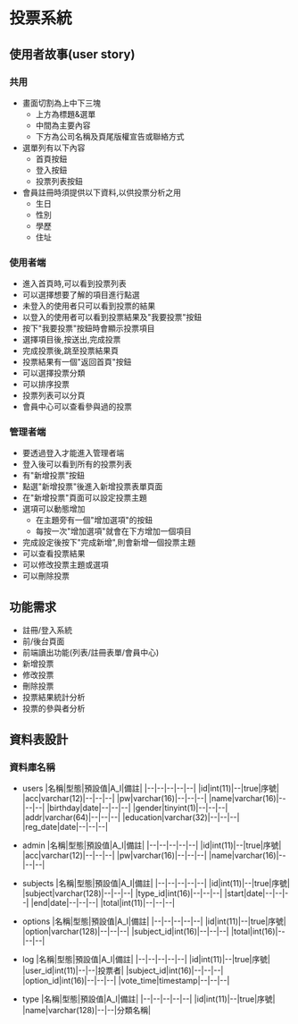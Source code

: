 # 投票系統

## 使用者故事(user story)

### 共用
* 畫面切割為上中下三塊
  * 上方為標題&選單
  * 中間為主要內容
  * 下方為公司名稱及頁尾版權宣告或聯絡方式
* 選單列有以下內容
  * 首頁按鈕
  * 登入按鈕
  * 投票列表按鈕
* 會員註冊時須提供以下資料,以供投票分析之用
  * 生日
  * 性別  
  * 學歷
  * 住址

### 使用者端
* 進入首頁時,可以看到投票列表
* 可以選擇想要了解的項目進行點選
* 未登入的使用者只可以看到投票的結果
* 以登入的使用者可以看到投票結果及"我要投票"按鈕
* 按下"我要投票"按鈕時會顯示投票項目
* 選擇項目後,按送出,完成投票
* 完成投票後,跳至投票結果頁
* 投票結果有一個"返回首頁"按鈕
* 可以選擇投票分類
* 可以排序投票
* 投票列表可以分頁
* 會員中心可以查看參與過的投票


### 管理者端
* 要透過登入才能進入管理者端
* 登入後可以看到所有的投票列表
* 有"新增投票"按鈕
* 點選"新增投票"後進入新增投票表單頁面
* 在"新增投票"頁面可以設定投票主題
* 選項可以動態增加
  * 在主題旁有一個"增加選項"的按鈕
  * 每按一次"增加選項"就會在下方增加一個項目
* 完成設定後按下"完成新增",則會新增一個投票主題
* 可以查看投票結果
* 可以修改投票主題或選項
* 可以刪除投票

## 功能需求
* 註冊/登入系統
* 前/後台頁面
* 前端讀出功能(列表/註冊表單/會員中心)
* 新增投票
* 修改投票
* 刪除投票
* 投票結果統計分析
* 投票的參與者分析

## 資料表設計
### 資料庫名稱
* users
    |名稱|型態|預設值|A_I|備註|
    |--|--|--|--|--|
    |id|int(11)|--|true|序號|
    |acc|varchar(12)|--|--|--|
    |pw|varchar(16)|--|--|--|
    |name|varchar(16)|--|--|--|
    |birthday|date|--|--|--|
    |gender|tinyint(1)|--|--|--|
    |addr|varchar(64)|--|--|--|
    |education|varchar(32)|--|--|--|
    |reg_date|date|--|--|--|
* admin
    |名稱|型態|預設值|A_I|備註|
    |--|--|--|--|--|
    |id|int(11)|--|true|序號|
    |acc|varchar(12)|--|--|--|
    |pw|varchar(16)|--|--|--|
    |name|varchar(16)|--|--|--|
* subjects
    |名稱|型態|預設值|A_I|備註|
    |--|--|--|--|--|
    |id|int(11)|--|true|序號|
    |subject|varchar(128)|--|--|--|
    |type_id|int(16)|--|--|--|
    |start|date|--|--|--|
    |end|date|--|--|--|
    |total|int(11)|--|--|--|
* options
    |名稱|型態|預設值|A_I|備註|
    |--|--|--|--|--|
    |id|int(11)|--|true|序號|
    |option|varchar(128)|--|--|--|
    |subject_id|int(16)|--|--|--|
    |total|int(16)|--|--|--|

* log
    |名稱|型態|預設值|A_I|備註|
    |--|--|--|--|--|
    |id|int(11)|--|true|序號|
    |user_id|int(11)|--|--|投票者|
    |subject_id|int(16)|--|--|--|
    |option_id|int(16)|--|--|--|
    |vote_time|timestamp|--|--|--|

* type
    |名稱|型態|預設值|A_I|備註|
    |--|--|--|--|--|
    |id|int(11)|--|true|序號|
    |name|varchar(128)|--|--|分類名稱|
